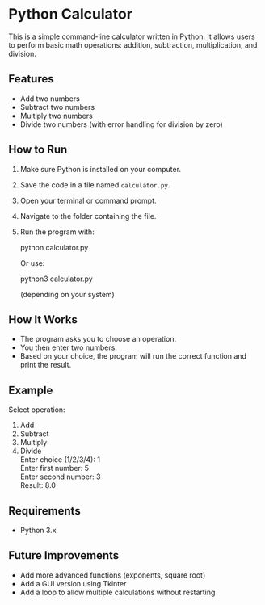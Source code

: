 # Python Calculator

This is a simple command-line calculator written in Python. It allows users to perform basic math operations: addition, subtraction, multiplication, and division.

## Features

- Add two numbers  
- Subtract two numbers  
- Multiply two numbers  
- Divide two numbers (with error handling for division by zero)

## How to Run

1. Make sure Python is installed on your computer.  
2. Save the code in a file named `calculator.py`.  
3. Open your terminal or command prompt.  
4. Navigate to the folder containing the file.  
5. Run the program with:

   python calculator.py

   Or use:

   python3 calculator.py

   (depending on your system)

## How It Works

- The program asks you to choose an operation.
- You then enter two numbers.
- Based on your choice, the program will run the correct function and print the result.

## Example

Select operation:  
1. Add  
2. Subtract  
3. Multiply  
4. Divide  
Enter choice (1/2/3/4): 1  
Enter first number: 5  
Enter second number: 3  
Result: 8.0

## Requirements

- Python 3.x

## Future Improvements

- Add more advanced functions (exponents, square root)
- Add a GUI version using Tkinter
- Add a loop to allow multiple calculations without restarting

